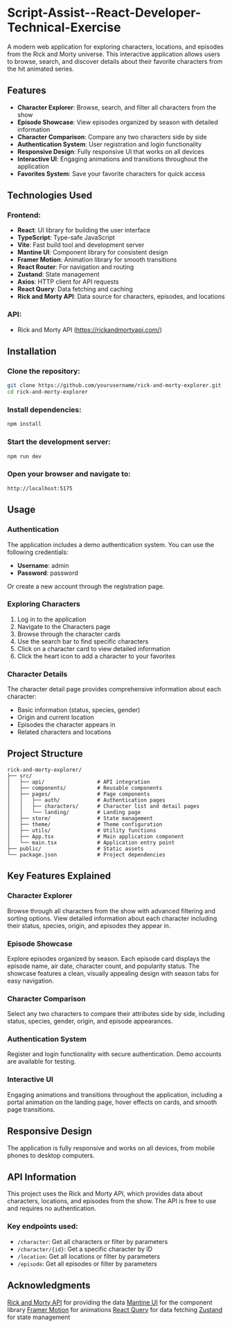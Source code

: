 # Script-Assist--React-Developer-Technical-Exercise

A modern web application for exploring characters, locations, and episodes from the Rick and Morty universe. This interactive application allows users to browse, search, and discover details about their favorite characters from the hit animated series.

## Features

- **Character Explorer**: Browse, search, and filter all characters from the show
- **Episode Showcase**: View episodes organized by season with detailed information
- **Character Comparison**: Compare any two characters side by side
- **Authentication System**: User registration and login functionality
- **Responsive Design**: Fully responsive UI that works on all devices
- **Interactive UI**: Engaging animations and transitions throughout the application
- **Favorites System**: Save your favorite characters for quick access

## Technologies Used

### Frontend:

- **React**: UI library for building the user interface
- **TypeScript**: Type-safe JavaScript
- **Vite**: Fast build tool and development server
- **Mantine UI**: Component library for consistent design
- **Framer Motion**: Animation library for smooth transitions
- **React Router**: For navigation and routing
- **Zustand**: State management
- **Axios**: HTTP client for API requests
- **React Query**: Data fetching and caching
- **Rick and Morty API**: Data source for characters, episodes, and locations

### API:

- Rick and Morty API (https://rickandmortyapi.com/)

## Installation

### Clone the repository:

```bash
git clone https://github.com/yourusername/rick-and-morty-explorer.git
cd rick-and-morty-explorer
```

### Install dependencies:

```bash
npm install
```

### Start the development server:

```bash
npm run dev
```

### Open your browser and navigate to:

```
http://localhost:5175
```

## Usage

### Authentication

The application includes a demo authentication system. You can use the following credentials:

- **Username**: admin
- **Password**: password

Or create a new account through the registration page.

### Exploring Characters

1. Log in to the application
2. Navigate to the Characters page
3. Browse through the character cards
4. Use the search bar to find specific characters
5. Click on a character card to view detailed information
6. Click the heart icon to add a character to your favorites

### Character Details

The character detail page provides comprehensive information about each character:

- Basic information (status, species, gender)
- Origin and current location
- Episodes the character appears in
- Related characters and locations

## Project Structure

```
rick-and-morty-explorer/
├── src/
│   ├── api/                 # API integration
│   ├── components/          # Reusable components
│   ├── pages/               # Page components
│   │   ├── auth/            # Authentication pages
│   │   ├── characters/      # Character list and detail pages
│   │   └── landing/         # Landing page
│   ├── store/               # State management
│   ├── theme/               # Theme configuration
│   ├── utils/               # Utility functions
│   ├── App.tsx              # Main application component
│   └── main.tsx             # Application entry point
├── public/                  # Static assets
└── package.json             # Project dependencies
```

## Key Features Explained

### Character Explorer

Browse through all characters from the show with advanced filtering and sorting options. View detailed information about each character including their status, species, origin, and episodes they appear in.

### Episode Showcase

Explore episodes organized by season. Each episode card displays the episode name, air date, character count, and popularity status. The showcase features a clean, visually appealing design with season tabs for easy navigation.

### Character Comparison

Select any two characters to compare their attributes side by side, including status, species, gender, origin, and episode appearances.

### Authentication System

Register and login functionality with secure authentication. Demo accounts are available for testing.

### Interactive UI

Engaging animations and transitions throughout the application, including a portal animation on the landing page, hover effects on cards, and smooth page transitions.

## Responsive Design

The application is fully responsive and works on all devices, from mobile phones to desktop computers.
## API Information

This project uses the Rick and Morty API, which provides data about characters, locations, and episodes from the show. The API is free to use and requires no authentication.

### Key endpoints used:

- `/character`: Get all characters or filter by parameters
- `/character/{id}`: Get a specific character by ID
- `/location`: Get all locations or filter by parameters
- `/episode`: Get all episodes or filter by parameters


## Acknowledgments

[Rick and Morty API](https://rickandmortyapi.com/) for providing the data
[Mantine UI](https://mantine.dev/) for the component library
[Framer Motion](https://www.framer.com/motion/) for animations
[React Query](https://react-query.tanstack.com/) for data fetching
[Zustand](https://github.com/pmndrs/zustand) for state management


